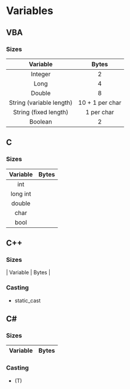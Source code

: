 # Variables

## VBA
### Sizes
| Variable                      | Bytes         |
| :-------------:               |:-------------:|
| Integer                       | 2             |
| Long                          | 4             |
| Double                        | 8             |
| String (variable length)      | 10 + 1 per char      |
| String (fixed length)         | 1 per char      |
| Boolean                       | 2      |
## C
### Sizes
| Variable                      | Bytes         |
| :-------------:               |:-------------:|
| int                           |              |
| long int                      | |
| double                        |              |
| char                          |        |
| bool                          |       |
## C++
### Sizes
| Variable                       | Bytes         |
### Casting
* static_cast<T>
## C#
### Sizes
| Variable                      | Bytes         |
| :-------------:               |:-------------:|
  ### Casting
  * (T)
